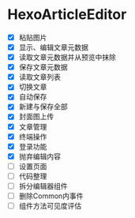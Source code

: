 # HexoArticleEditor
- [x] 粘贴图片
- [x] 显示、编辑文章元数据
- [x] 读取文章元数据并从预览中抹除
- [x] 保存文章元数据
- [x] 读取文章列表
- [x] 切换文章
- [x] 自动保存
- [x] 新建与保存全部
- [x] 封面图上传
- [x] 文章管理
- [x] 终端操作
- [x] 登录功能
- [x] 抛弃编辑内容
- [ ] 设置页面
- [ ] 代码整理
- [ ] 拆分编辑器组件
- [ ] 删除Common内事件
- [ ] 组件方法可见度评估